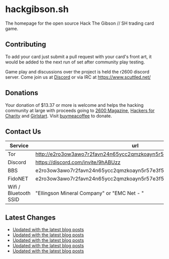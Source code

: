 # hackgibson.sh
The homepage for the open source Hack The Gibson // SH trading card game.


## Contributing

To add your card just submit a pull request with your card's front art, it would be added to the next run of set after community play testing.

Game play and discussions over the project is held the r2600 discord server. Come join us at [Discord](https://discord.com/invite/9hABUzz) or via IRC at https://www.scuttled.net/


## Donations

Your donation of $13.37 or more is welcome and helps the hacking community at large with proceeds going to [2600 Magazine](https://2600.com/), [Hackers for Charity](https://hackersforcharity.org) and [Girlstart](https://girlstart.org).  Visit [buymeacoffee](https://www.buymeacoffee.com/hackgibson.sh) to donate.


## Contact Us

Service | url
-|-
Tor | http://e2ro3ow3awo7r2favn24n65ycc2qmzkoayn5r57e3f56nvjwdcgg32ad.onion
Discord | https://discord.com/invite/9hABUzz
BBS | e2ro3ow3awo7r2favn24n65ycc2qmzkoayn5r57e3f56nvjwdcgg32ad.onion:23
FidoNET | e2ro3ow3awo7r2favn24n65ycc2qmzkoayn5r57e3f56nvjwdcgg32ad.onion:24554
Wifi / Bluetooth SSID | "Ellingson Mineral Company" or "EMC Net - <fidonet address>"

## Latest Changes
<!-- BLOG-POST-LIST:START -->
- [Updated with the latest blog posts](https://github.com/DFW2600/hackgibson.sh/commit/465470f5f5a3549f489986c06609398aa229972c)
- [Updated with the latest blog posts](https://github.com/DFW2600/hackgibson.sh/commit/7842309bcb83e86424cf165f19f9ff3d69684e6d)
- [Updated with the latest blog posts](https://github.com/DFW2600/hackgibson.sh/commit/295d934217ccb2c2a2068dd624f6d2a41546432a)
- [Updated with the latest blog posts](https://github.com/DFW2600/hackgibson.sh/commit/7ed066b788ec9140f42258e7c238ac73b2be03a7)
- [Updated with the latest blog posts](https://github.com/DFW2600/hackgibson.sh/commit/2d52797aec4334477d9d87f8fe7c64591b6b4fdb)
<!-- BLOG-POST-LIST:END -->
